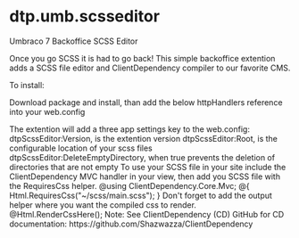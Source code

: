 # dtp.umb.scsseditor
Umbraco 7 Backoffice SCSS Editor

Once you go SCSS it is had to go back! This simple backoffice extention adds a SCSS file editor and ClientDependency compiler to our favorite CMS.

To install:

Download package and install, than add the below httpHandlers reference into your web.config

<add path="*.scss" verb="GET" type="dtp.umb.scsseditor.cd.SassHandler, dtp.umb.scsseditor.cd" />
The extention will add a three app settings key to the web.config:
<add key="dtpScssEditor:Version" value="0.01" />
<add key="dtpScssEditor:Root" value="~/scss/" />
<add key="dtpScssEditor:DeleteEmptyDirectory" value="true" />
dtpScssEditor:Version, is the extention version
dtpScssEditor:Root, is the configurable location of your scss files
dtpScssEditor:DeleteEmptyDirectory, when true prevents the deletion of directories that are not empty
To use your SCSS file in your site include the ClientDependency MVC handler in your view, then add you SCSS file with the RequiresCss helper.
@using ClientDependency.Core.Mvc;
@{
    Html.RequiresCss("~/scss/main.scss");  
}
Don't forget to add the output helper where you want the compiled css to render.
@Html.RenderCssHere();  
Note: See ClientDependency (CD) GitHub for CD documentation: https://github.com/Shazwazza/ClientDependency
